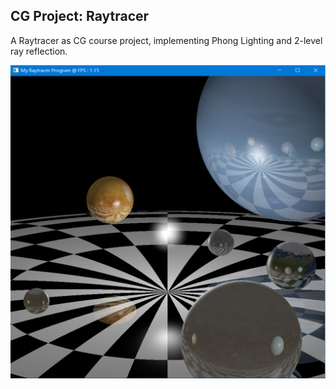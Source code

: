 ## CG Project: Raytracer

A Raytracer as CG course project, implementing Phong Lighting and 2-level ray reflection.

![screenshot](screenshot.png)